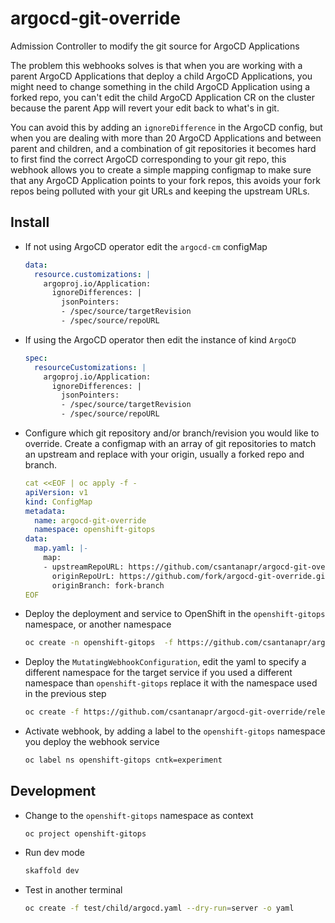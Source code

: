 # argocd-git-override
Admission Controller to modify the git source for ArgoCD Applications

The problem this webhooks solves is that when you are working with a parent ArgoCD Applications that deploy a child ArgoCD Applications, you might need to change something in the child ArgoCD Application using a forked repo, you can't edit the child ArgoCD Application CR on the cluster because the parent App will revert your edit back to what's in git.

You can avoid this by adding an `ignoreDifference` in the ArgoCD config, but when you are dealing with more than 20 ArgoCD Applications and between parent and children, and a combination of git repositories it becomes hard to first find the correct ArgoCD corresponding to your git repo, this webhook allows you to create a simple mapping configmap to make sure that any ArgoCD Application points to your fork repos, this avoids your fork repos being polluted with your git URLs and keeping the upstream URLs.


## Install

- If not using ArgoCD operator edit the `argocd-cm` configMap
  ```yaml
  data:
    resource.customizations: |
      argoproj.io/Application:
        ignoreDifferences: |
          jsonPointers:
          - /spec/source/targetRevision
          - /spec/source/repoURL
  ```

- If using the ArgoCD operator then edit the instance of kind `ArgoCD`
  ```yaml
  spec:
    resourceCustomizations: |
      argoproj.io/Application:
        ignoreDifferences: |
          jsonPointers:
          - /spec/source/targetRevision
          - /spec/source/repoURL
  ```

- Configure which git repository and/or branch/revision you would like to override. Create a configmap with an array of git repositories to match an upstream and replace with your origin, usually a forked repo and branch.
  ```yaml
  cat <<EOF | oc apply -f -
  apiVersion: v1
  kind: ConfigMap
  metadata:
    name: argocd-git-override
    namespace: openshift-gitops
  data:
    map.yaml: |-
      map:
      - upstreamRepoURL: https://github.com/csantanapr/argocd-git-override.git
        originRepoUrL: https://github.com/fork/argocd-git-override.git
        originBranch: fork-branch
  EOF
  ```

- Deploy the deployment and service to OpenShift in the `openshift-gitops` namespace, or another namespace
  ```bash
  oc create -n openshift-gitops  -f https://github.com/csantanapr/argocd-git-override/releases/download/v1.0.0/deployment.yaml
  ```

- Deploy the  `MutatingWebhookConfiguration`, edit the yaml to specify a different namespace for the target service if you used a different namespace than `openshift-gitops` replace it with the namespace used in the previous step
  ```bash
  oc create -f https://github.com/csantanapr/argocd-git-override/releases/download/v1.0.0/webhook.yaml
  ```



- Activate webhook, by adding a label to the `openshift-gitops` namespace you deploy the webhook service
  ```bash
  oc label ns openshift-gitops cntk=experiment
  ```


## Development

- Change to the `openshift-gitops` namespace as context
  ```
  oc project openshift-gitops
  ```

- Run dev mode
  ```bash
  skaffold dev
  ```

- Test in another terminal
  ```bash
  oc create -f test/child/argocd.yaml --dry-run=server -o yaml
  ```




